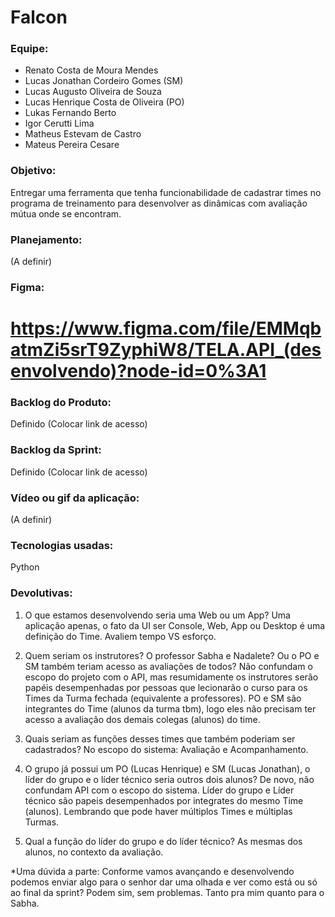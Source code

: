 # Falcon

### Equipe:
* Renato Costa de Moura Mendes
* Lucas Jonathan Cordeiro Gomes (SM)
* Lucas Augusto Oliveira de Souza
* Lucas Henrique Costa de Oliveira (PO)
* Lukas Fernando Berto
* Igor Cerutti Lima
* Matheus Estevam de Castro
* Mateus Pereira Cesare

### Objetivo:
Entregar uma ferramenta que tenha funcionabilidade de cadastrar times no programa de treinamento para desenvolver as dinâmicas com avaliação mútua onde se encontram.

### Planejamento:
(A definir)

### Figma:
# https://www.figma.com/file/EMMqbatmZi5srT9ZyphiW8/TELA.API_(desenvolvendo)?node-id=0%3A1

### Backlog do Produto:
Definido (Colocar link de acesso)

### Backlog da Sprint:
Definido (Colocar link de acesso)

### Vídeo ou gif da aplicação:
(A definir)

### Tecnologias usadas:
Python

### Devolutivas:

1. O que estamos desenvolvendo seria uma Web ou um App? 
Uma aplicação apenas, o fato da UI ser Console, Web, App ou Desktop é uma definição do Time. Avaliem tempo VS esforço.

2. Quem seriam os instrutores? O professor Sabha e Nadalete? Ou o PO e SM também teriam acesso as avaliações de todos?
Não confundam o escopo do projeto com o API, mas resumidamente os instrutores serão papéis desempenhadas por pessoas que lecionarão o curso para os Times da Turma fechada (equivalente a professores). PO e SM são integrantes do Time (alunos da turma tbm), logo eles não precisam ter acesso a avaliação dos demais colegas (alunos) do time.

3. Quais seriam as funções desses times que também poderiam ser cadastrados? No escopo do sistema: 
Avaliação e Acompanhamento.

4. O grupo já possui um PO (Lucas Henrique) e SM (Lucas Jonathan), o líder do grupo e o líder técnico seria outros dois alunos? 
De novo, não confundam API com o escopo do sistema. Líder do grupo e Líder técnico são papeis desempenhados por integrates do mesmo Time (alunos). Lembrando que pode haver múltiplos Times e múltiplas Turmas.

5. Qual a função do líder do grupo e do líder técnico? 
As mesmas dos alunos, no contexto da avaliação.

*Uma dúvida a parte: Conforme vamos avançando e desenvolvendo podemos enviar algo para o senhor dar uma olhada e ver como está ou só ao final da sprint? 
Podem sim, sem problemas. Tanto pra mim quanto para o Sabha.


